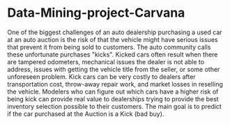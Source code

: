 # Data-Mining-project-Carvana
One of the biggest challenges of an auto dealership purchasing a used car at an auto auction is the 
risk of that the vehicle might have serious issues that prevent it from being sold to customers. 
The auto community calls these unfortunate purchases "kicks".  Kicked cars often result when there are 
tampered odometers, mechanical issues the dealer is not able to address, issues with getting the vehicle 
title from the seller, or some other unforeseen problem. Kick cars can be very costly to dealers after transportation 
cost, throw-away repair work, and market losses in reselling the vehicle.  Modelers who can figure out which cars 
have a higher risk of being kick can provide real value to dealerships trying to provide the best inventory selection 
possible to their customers.  The main goal is to predict if the car purchased at the Auction is a Kick (bad buy).
